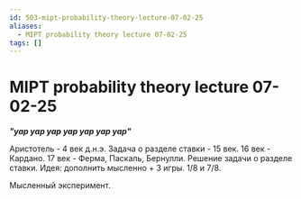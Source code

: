 ```yaml
---
id: 503-mipt-probability-theory-lecture-07-02-25
aliases:
  - MIPT probability theory lecture 07-02-25
tags: []
---
```


# MIPT probability theory lecture 07-02-25
***"yap yap yap yap yap yap yap"***

Аристотель - 4 век д.н.э.
Задача о разделе ставки - 15 век.
16 век - Кардано.
17 век - Ферма, Паскаль, Бернулли.
Решение задачи о разделе ставки.
Идея: дополнить мысленно + 3 игры.
1/8 и 7/8.

Мысленный эксперимент.
